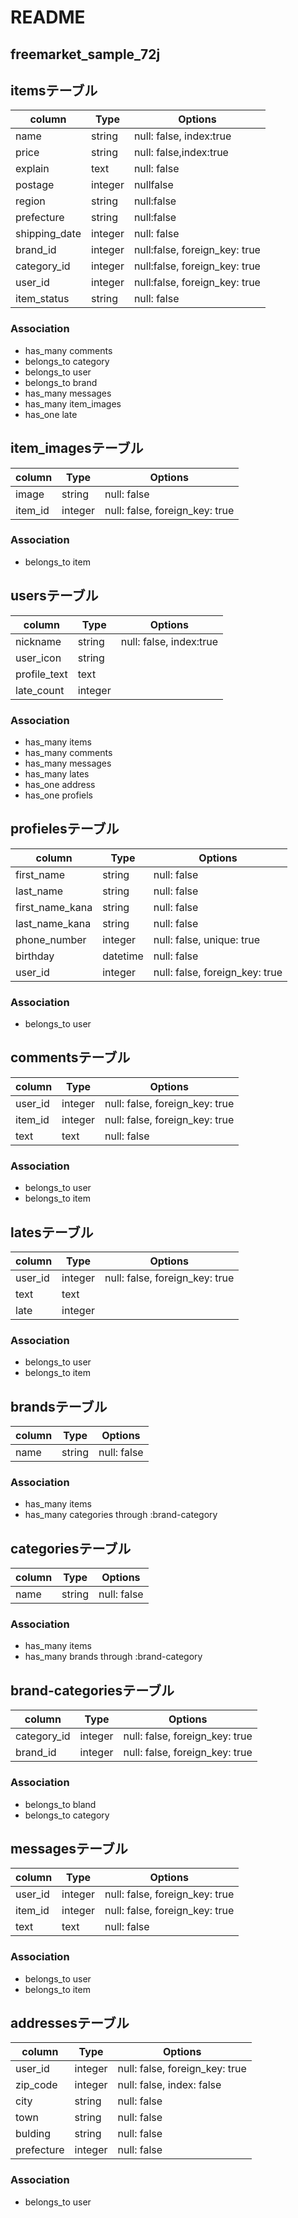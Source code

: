 # README

## freemarket_sample_72j

## itemsテーブル
|column|Type|Options|
|------|----|-------|
|name|string|null: false, index:true|
|price|string|null: false,index:true|
|explain|text|null: false|
|postage|integer|nullfalse|
|region|string|null:false|
|prefecture|string|null:false|
|shipping_date|integer|null: false|
|brand_id|integer|null:false, foreign_key: true|
|category_id|integer|null:false, foreign_key: true|
|user_id|integer|null:false, foreign_key: true|
|item_status|string|null: false|

### Association
- has_many comments
- belongs_to category
- belongs_to user
- belongs_to brand
- has_many messages
- has_many item_images
- has_one late


## item_imagesテーブル
|column|Type|Options|
|------|----|-------|
|image|string|null: false|
|item_id|integer|null: false, foreign_key: true|

### Association
- belongs_to item


## usersテーブル
|column|Type|Options|
|------|----|-------|
|nickname|string|null: false, index:true|
|user_icon|string||
|profile_text|text||
|late_count|integer||

### Association
- has_many items
- has_many comments
- has_many messages
- has_many lates
- has_one address
- has_one profiels


## profielesテーブル
|column|Type|Options|
|------|----|-------|
|first_name|string|null: false|
|last_name|string|null: false|
|first_name_kana|string|null: false|
|last_name_kana|string|null: false|
|phone_number|integer|null: false, unique: true|
|birthday|datetime|null: false|
|user_id|integer|null: false, foreign_key: true|

### Association
- belongs_to user


## commentsテーブル
|column|Type|Options|
|------|----|-------|
|user_id|integer|null: false, foreign_key: true|
|item_id|integer|null: false, foreign_key: true|
|text|text|null: false|

### Association
- belongs_to user
- belongs_to item 


## latesテーブル
|column|Type|Options|
|------|----|-------|
|user_id|integer|null: false, foreign_key: true|
|text|text||
|late|integer||

### Association
- belongs_to user
- belongs_to item



## brandsテーブル
|column|Type|Options|
|------|----|-------|
|name|string|null: false|

### Association
- has_many items
- has_many categories through :brand-category


## categoriesテーブル
|column|Type|Options|
|------|----|-------|
|name|string|null: false|

### Association
- has_many items
- has_many brands through :brand-category


## brand-categoriesテーブル
|column|Type|Options|
|------|----|-------|
|category_id|integer|null: false, foreign_key: true|
|brand_id|integer|null: false, foreign_key: true|

### Association
- belongs_to bland
- belongs_to category

## messagesテーブル
|column|Type|Options|
|------|----|-------|
|user_id|integer|null: false, foreign_key: true|
|item_id|integer|null: false, foreign_key: true|
|text|text|null: false|

### Association
- belongs_to user
- belongs_to item


## addressesテーブル
|column|Type|Options|
|------|----|-------|
|user_id|integer|null: false, foreign_key: true|
|zip_code|integer|null: false, index: false|
|city|string|null: false|
|town|string|null: false|
|bulding|string|null: false|
|prefecture|integer|null: false|

### Association
- belongs_to user